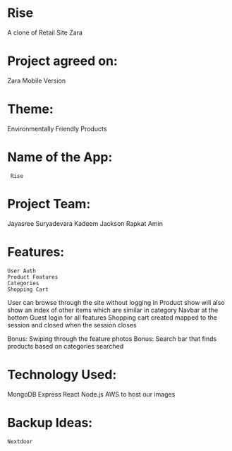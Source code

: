 # Rise
A clone of Retail Site Zara

# Project agreed on: 
  Zara Mobile Version
  
# Theme: 
  Environmentally Friendly Products
# Name of the App: 
     Rise

# Project Team: 	
  Jayasree Suryadevara
  Kadeem Jackson
  Rapkat Amin

# Features: 	
	User Auth
	Product Features
	Categories
	Shopping Cart

  User can browse through the site without logging in 
  Product show will also show an index of other items which are similar in category
  Navbar at the bottom
  Guest login for all features
  Shopping cart created mapped to the session and closed when the session closes

  Bonus: Swiping through the feature photos
  Bonus: Search bar that finds products based on categories searched

# Technology Used:
  MongoDB
  Express
  React
  Node.js
  AWS to host our images

# Backup Ideas:
	Nextdoor
		
